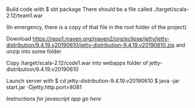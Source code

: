 Build code with
$ sbt package
There should be a file called ./target/scala-2.12/team1.war

(In emergency, there is a copy of that file in the root folder of the project)

Download
https://repo1.maven.org/maven2/org/eclipse/jetty/jetty-distribution/9.4.19.v20190610/jetty-distribution-9.4.19.v20190610.zip
and unzip into some folder

Copy /target/scala-2.12/code1.war into webapps folder of jetty-distribution/9.4.19.v20190610

Launch server with
$ cd jetty-distribution-9.4.19.v20190610
$ java -jar start.jar -Djetty.http.port=8081

*Instructions for javascript app go here*

